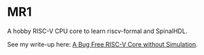 MR1 
===

A hobby RISC-V CPU core to learn riscv-formal and SpinalHDL.

See my write-up here: [A Bug Free RISC-V Core without Simulation](https://tomverbeure.github.io/risc-v/2018/11/19/A-Bug-Free-RISC-V-Core-without-Simulation.html).


